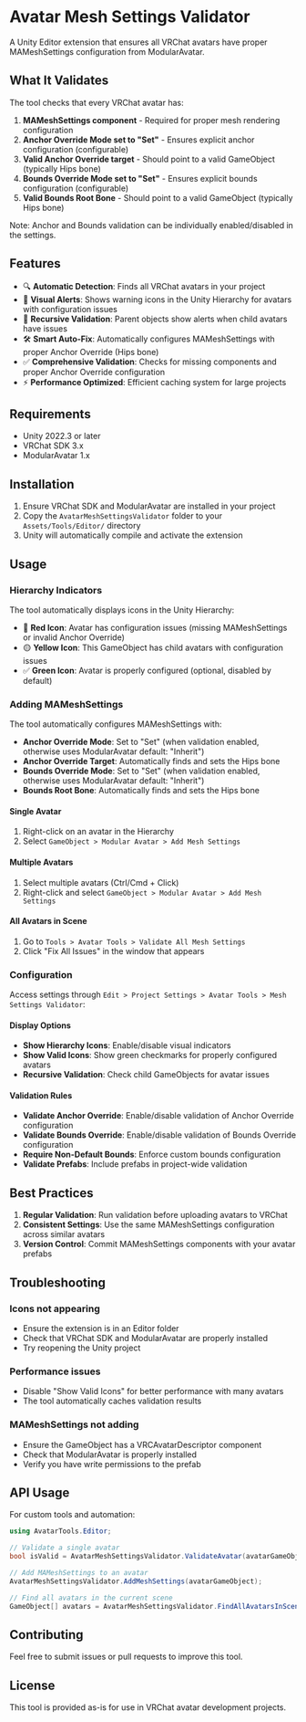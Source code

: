 # Avatar Mesh Settings Validator

A Unity Editor extension that ensures all VRChat avatars have proper MAMeshSettings configuration from ModularAvatar.

## What It Validates

The tool checks that every VRChat avatar has:
1. **MAMeshSettings component** - Required for proper mesh rendering configuration
2. **Anchor Override Mode set to "Set"** - Ensures explicit anchor configuration (configurable)
3. **Valid Anchor Override target** - Should point to a valid GameObject (typically Hips bone)
4. **Bounds Override Mode set to "Set"** - Ensures explicit bounds configuration (configurable)
5. **Valid Bounds Root Bone** - Should point to a valid GameObject (typically Hips bone)

Note: Anchor and Bounds validation can be individually enabled/disabled in the settings.

## Features

- 🔍 **Automatic Detection**: Finds all VRChat avatars in your project
- 🚨 **Visual Alerts**: Shows warning icons in the Unity Hierarchy for avatars with configuration issues
- 🔄 **Recursive Validation**: Parent objects show alerts when child avatars have issues
- 🛠️ **Smart Auto-Fix**: Automatically configures MAMeshSettings with proper Anchor Override (Hips bone)
- ✅ **Comprehensive Validation**: Checks for missing components and proper Anchor Override configuration
- ⚡ **Performance Optimized**: Efficient caching system for large projects

## Requirements

- Unity 2022.3 or later
- VRChat SDK 3.x
- ModularAvatar 1.x

## Installation

1. Ensure VRChat SDK and ModularAvatar are installed in your project
2. Copy the `AvatarMeshSettingsValidator` folder to your `Assets/Tools/Editor/` directory
3. Unity will automatically compile and activate the extension

## Usage

### Hierarchy Indicators

The tool automatically displays icons in the Unity Hierarchy:

- 🔴 **Red Icon**: Avatar has configuration issues (missing MAMeshSettings or invalid Anchor Override)
- 🟡 **Yellow Icon**: This GameObject has child avatars with configuration issues
- ✅ **Green Icon**: Avatar is properly configured (optional, disabled by default)

### Adding MAMeshSettings

The tool automatically configures MAMeshSettings with:
- **Anchor Override Mode**: Set to "Set" (when validation enabled, otherwise uses ModularAvatar default: "Inherit")
- **Anchor Override Target**: Automatically finds and sets the Hips bone
- **Bounds Override Mode**: Set to "Set" (when validation enabled, otherwise uses ModularAvatar default: "Inherit")
- **Bounds Root Bone**: Automatically finds and sets the Hips bone

#### Single Avatar
1. Right-click on an avatar in the Hierarchy
2. Select `GameObject > Modular Avatar > Add Mesh Settings`

#### Multiple Avatars
1. Select multiple avatars (Ctrl/Cmd + Click)
2. Right-click and select `GameObject > Modular Avatar > Add Mesh Settings`

#### All Avatars in Scene
1. Go to `Tools > Avatar Tools > Validate All Mesh Settings`
2. Click "Fix All Issues" in the window that appears

### Configuration

Access settings through `Edit > Project Settings > Avatar Tools > Mesh Settings Validator`:

#### Display Options
- **Show Hierarchy Icons**: Enable/disable visual indicators
- **Show Valid Icons**: Show green checkmarks for properly configured avatars
- **Recursive Validation**: Check child GameObjects for avatar issues

#### Validation Rules
- **Validate Anchor Override**: Enable/disable validation of Anchor Override configuration
- **Validate Bounds Override**: Enable/disable validation of Bounds Override configuration
- **Require Non-Default Bounds**: Enforce custom bounds configuration
- **Validate Prefabs**: Include prefabs in project-wide validation

## Best Practices

1. **Regular Validation**: Run validation before uploading avatars to VRChat
2. **Consistent Settings**: Use the same MAMeshSettings configuration across similar avatars
3. **Version Control**: Commit MAMeshSettings components with your avatar prefabs

## Troubleshooting

### Icons not appearing
- Ensure the extension is in an Editor folder
- Check that VRChat SDK and ModularAvatar are properly installed
- Try reopening the Unity project

### Performance issues
- Disable "Show Valid Icons" for better performance with many avatars
- The tool automatically caches validation results

### MAMeshSettings not adding
- Ensure the GameObject has a VRCAvatarDescriptor component
- Check that ModularAvatar is properly installed
- Verify you have write permissions to the prefab

## API Usage

For custom tools and automation:

```csharp
using AvatarTools.Editor;

// Validate a single avatar
bool isValid = AvatarMeshSettingsValidator.ValidateAvatar(avatarGameObject);

// Add MAMeshSettings to an avatar
AvatarMeshSettingsValidator.AddMeshSettings(avatarGameObject);

// Find all avatars in the current scene
GameObject[] avatars = AvatarMeshSettingsValidator.FindAllAvatarsInScene();
```

## Contributing

Feel free to submit issues or pull requests to improve this tool.

## License

This tool is provided as-is for use in VRChat avatar development projects.